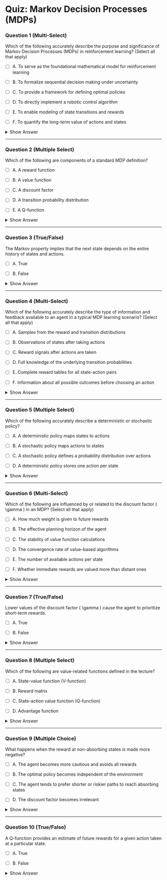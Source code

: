 # Quiz: Markov Decision Processes (MDPs)





### Question 1 (Multi-Select)

Which of the following accurately describe the purpose and significance of Markov Decision Processes (MDPs) in reinforcement learning? (Select all that apply)

- [ ] A. To serve as the foundational mathematical model for reinforcement learning

- [ ] B. To formalize sequential decision making under uncertainty

- [ ] C. To provide a framework for defining optimal policies

- [ ] D. To directly implement a robotic control algorithm

- [ ] E. To enable modeling of state transitions and rewards

- [ ] F. To quantify the long-term value of actions and states

<details>
<summary>Show Answer</summary>

**Correct Answers:** [Need to manually determine]
**Correct Answers:** ✅ Foundational mathematical model, ✅ Formalize sequential decision making, ✅ Framework for defining optimal policies, ✅ Enable modeling of transitions and rewards, ✅ Quantify long-term value  
**Explanation:**  
MDPs serve multiple important purposes in reinforcement learning beyond just being a theoretical framework.  
> "MDPs can be thought of as a theoretical framework underlying RL."
> "MDPs are a mathematical formulation of the sequential decision making problem that capture all the essential elements of the RL problem."
> "The MDP framework enables us to quantify the value of different states and actions in terms of expected future rewards."
</details>

---





### Question 2 (Multiple Select)

Which of the following are components of a standard MDP definition?

- [ ] A. A reward function

- [ ] B. A value function

- [ ] C. A discount factor

- [ ] D. A transition probability distribution

- [ ] E. A Q-function

<details>
<summary>Show Answer</summary>

**Correct Answers:** A reward function, A discount factor, A transition probability distribution  
**Explanation:**  
The MDP tuple includes states, actions, rewards, transitions, and a discount factor.  
> "An MDP is defined as a tuple of five items. S... A... R is the reward distribution... T is the transition probability distribution... Gamma is a discount factor..."
</details>

---





### Question 3 (True/False)

The Markov property implies that the next state depends on the entire history of states and actions.

- [ ] A. True

- [ ] B. False

<details>
<summary>Show Answer</summary>

**Correct Answers:** B
**Explanation:**  
The Markov property asserts dependence only on the current state and action, not the full history.  
> "The distribution of possible next states given state s, and action a. Does not depend on any of the previous states or actions..."
</details>

---





### Question 4 (Multi-Select)

Which of the following accurately describe the type of information and feedback available to an agent in a typical MDP learning scenario? (Select all that apply)

- [ ] A. Samples from the reward and transition distributions

- [ ] B. Observations of states after taking actions

- [ ] C. Reward signals after actions are taken

- [ ] D. Full knowledge of the underlying transition probabilities

- [ ] E. Complete reward tables for all state-action pairs

- [ ] F. Information about all possible outcomes before choosing an action

<details>
<summary>Show Answer</summary>

**Correct Answers:** [Need to manually determine]
**Correct Answers:** ✅ Samples from distributions, ✅ Observations of states, ✅ Reward signals  
**Explanation:**  
Agents observe samples of transitions and rewards, but typically do not have full knowledge of the underlying MDP dynamics.  
> "The transition distribution and the reward distribution are both not known. Instead, only samples from these distributions are observed by the agent..."
> "The agent observes states and rewards after taking actions, building up experience rather than being given complete information about the environment."
</details>

---





### Question 5 (Multiple Select)

Which of the following accurately describe a deterministic or stochastic policy?

- [ ] A. A deterministic policy maps states to actions

- [ ] B. A stochastic policy maps actions to states

- [ ] C. A stochastic policy defines a probability distribution over actions

- [ ] D. A deterministic policy stores one action per state

<details>
<summary>Show Answer</summary>

**Correct Answers:** A deterministic policy maps states to actions, A stochastic policy defines a probability distribution over actions, A deterministic policy stores one action per state  
**Explanation:**  
Deterministic and stochastic policies differ by how they assign actions: one fixed action vs. a distribution.  
> "A deterministic policy is defined as a mapping from states to actions... A stochastic policy is defined as a probability distribution of actions given a state..."
</details>

---





### Question 6 (Multi-Select)

Which of the following are influenced by or related to the discount factor \( \gamma \) in an MDP? (Select all that apply)

- [ ] A. How much weight is given to future rewards

- [ ] B. The effective planning horizon of the agent

- [ ] C. The stability of value function calculations

- [ ] D. The convergence rate of value-based algorithms

- [ ] E. The number of available actions per state

- [ ] F. Whether immediate rewards are valued more than distant ones

<details>
<summary>Show Answer</summary>

**Correct Answers:** [Need to manually determine]
**Correct Answers:** ✅ Weight given to future rewards, ✅ Effective planning horizon, ✅ Stability of value calculations, ✅ Whether immediate rewards are valued more  
**Explanation:**  
The discount factor has several important effects on MDP behavior and solutions.  
> "The discount factor gamma lies between 0 and 1... implying that the rewards at earlier timestamps, are given more weight..."
> "A discount factor close to 0 makes the agent myopic (focused on immediate rewards), while a value close to 1 makes it consider the long-term future rewards."
> "The discount factor also ensures mathematical convergence of infinite sums in continuing tasks."
</details>

---





### Question 7 (True/False)

Lower values of the discount factor \( \gamma \) cause the agent to prioritize short-term rewards.

- [ ] A. True

- [ ] B. False

<details>
<summary>Show Answer</summary>

**Correct Answers:** A
**Explanation:**  
Low gamma places more emphasis on near-term rewards.  
> "...a lower value of gamma, prioritizes the lower rewarding state at the right endpoint."
</details>

---





### Question 8 (Multiple Select)

Which of the following are value-related functions defined in the lecture?

- [ ] A. State-value function (V-function)

- [ ] B. Reward matrix

- [ ] C. State-action value function (Q-function)

- [ ] D. Advantage function

<details>
<summary>Show Answer</summary>

**Correct Answers:** State-value function (V-function), State-action value function (Q-function)  
**Explanation:**  
Both value functions are introduced explicitly to evaluate policies.  
> "A value function... is a prediction of discounted sum of future rewards."  
> "A state action value function or a Q-function... informs us of how good is taking a particular action at a state."
</details>

---





### Question 9 (Multiple Choice)

What happens when the reward at non-absorbing states is made more negative?

- [ ] A. The agent becomes more cautious and avoids all rewards

- [ ] B. The optimal policy becomes independent of the environment

- [ ] C. The agent tends to prefer shorter or riskier paths to reach absorbing states

- [ ] D. The discount factor becomes irrelevant

<details>
<summary>Show Answer</summary>

**Correct Answer:** The agent tends to prefer shorter or riskier paths to reach absorbing states  
**Explanation:**  
As negative rewards increase, the policy changes to prefer quicker or alternative outcomes.  
> "...as this constant reward decreases to -0.4... the optimal policy... takes the riskier shorter path..."  
> "Further, decreasing this constant to -2... the optimal policy now prefers the -1 absorbing state..."
</details>

---





### Question 10 (True/False)

A Q-function provides an estimate of future rewards for a given action taken at a particular state.

- [ ] A. True

- [ ] B. False

<details>
<summary>Show Answer</summary>

**Correct Answers:** A
**Explanation:**  
The Q-function assesses the expected future reward for an action-state pair.  
> "The Q-function for a policy... is the expected sum of discounted rewards... after taking action a at state s."
</details>

